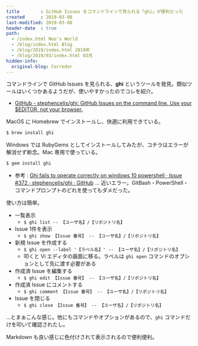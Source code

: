 ```yaml
---
title        : GitHub Issues をコマンドラインで見られる「ghi」が便利だった
created      : 2019-03-08
last-modified: 2019-03-08
header-date  : true
path:
  - /index.html Neo's World
  - /blog/index.html Blog
  - /blog/2019/index.html 2019年
  - /blog/2019/03/index.html 03月
hidden-info:
  original-blog: Corredor
---
```


コマンドラインで GitHub Issues を見られる、**ghi** というツールを発見。類似ツールはいくつかあるようだが、使いやすかったのでコレを紹介。

- [GitHub - stephencelis/ghi: GitHub Issues on the command line. Use your $EDITOR, not your browser.](https://github.com/stephencelis/ghi)

MacOS に Homebrew でインストールし、快適に利用できている。

```bash
$ brew install ghi
```

Windows では RubyGems としてインストールしてみたが、コチラはエラーが解消せず断念。Mac 専用で使っている。

```bash
$ gem install ghi
```

- 参考 : [Ghi fails to operate correctly on windows 10 powershell · Issue #372 · stephencelis/ghi · GitHub](https://github.com/stephencelis/ghi/issues/372) … 近いエラー。GitBash・PowerShell・コマンドプロンプトのどれを使ってもダメだった。

使い方は簡単。

- 一覧表示
  - `$ ghi list -- 【ユーザ名】/【リポジトリ名】`
- Issue 1件を表示
  - `$ ghi show 【Issue 番号】 -- 【ユーザ名】/【リポジトリ名】`
- 新規 Issue を作成する
  - `$ ghi open --label '【ラベル名】' -- 【ユーザ名】/【リポジトリ名】`
  - 叩くと Vi エディタの画面に移る。ラベルは `ghi open` コマンドのオプションとして先に渡す必要がある
- 作成済 Issue を編集する
  - `$ ghi edit 【Issue 番号】 -- 【ユーザ名】/【リポジトリ名】`
- 作成済 Issue にコメントする
  - `$ ghi comment 【Issue 番号】 -- 【ユーザ名】/【リポジトリ名】`
- Issue を閉じる
  - `$ ghi close 【Issue 番号】 -- 【ユーザ名】/【リポジトリ名】`

…とまぁこんな感じ。他にもコマンドやオプションがあるので、`ghi` コマンドだけを叩いて確認されたし。

Markdown も良い感じに色付けされて表示されるので便利便利。
